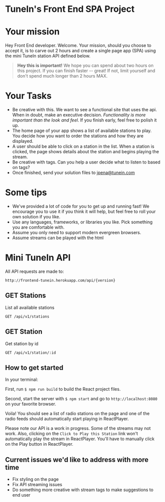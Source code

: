 TuneIn's Front End SPA Project
===

# Your mission

Hey Front End developer. Welcome. Your mission, should you choose to accept it, is to carve out 2 hours and create a single page app (SPA) using the mini TuneIn station API defined below.

> **Hey this is important!**
> We hope you can spend about two hours on this project. If you can finish faster -- great! If not, limit yourself and don't spend much longer than 2 hours MAX.

# Your Tasks

* Be creative with this. We want to see a functional site that uses the api. When in doubt, make an executive decision. *Functionality is more important than the look and feel*. If you finish early, feel free to polish it up.
* The home page of your app shows a list of available stations to play. You decide how you want to order the stations and how they are displayed.
* A user should be able to click on a station in the list.  When a station is clicked, the page shows details about the station and begins playing the stream.
* Be creative with tags. Can you help a user decide what to listen to based on tags?
* Once finished, send your solution files to jpena@tunein.com

# Some tips

* We've provided a lot of code for you to get up and running fast!  We encourage you to use it if you think it will help, but feel free to roll your own solution if you like.
* Use any languages, frameworks, or libraries you like. Pick something you are comfortable with.
* Assume you only need to support modern evergreen browsers.
* Assume streams can be played with the html <audio> tag. Don't worry about styling this (unless you want to)

# Mini TuneIn API

All API requests are made to:

    http://frontend-tunein.herokuapp.com/api/{version}

## GET Stations
List all available stations

    GET /api/v1/stations

## GET Station
 Get station by id

    GET /api/v1/station/:id

## How to get started
In your terminal:

First, run `$ npm run build` to build the React project files.

Second, start the server with `$ npm start` and go to `http://localhost:8080` on your favorite browser.

Voila! You should see a list of radio stations on the page and one of the radio feeds should automatically start playing in ReactPlayer.

Please note our API is a work in progress. Some of the streams may not work. Also, clicking on the `Click to Play this Station` link won't automatically play the stream in ReactPlayer. You'll have to manually click on the Play button in ReactPlayer.

## Current issues we'd like to address with more time
- Fix styling on the page
- Fix API streaming issues
- Do something more creative with stream tags to make suggestions to end user
